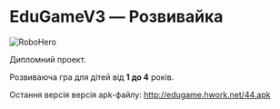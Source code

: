 # EduGameV3 — Розвивайка

![RoboHero](http://edugame.hwork.net/nrobo.png)

Дипломний проект.

Розвиваюча гра для дітей від **1 до 4** років.

Остання версія версія apk-файлу: http://edugame.hwork.net/44.apk
